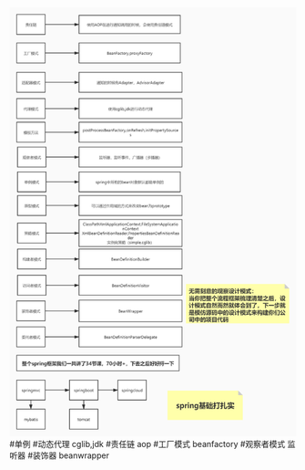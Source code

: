 ![](.z_spring_01_ioc_05_依赖注入_注入方式_注入对应beanprocessor_循环依赖_三级缓存_images/spring中的设计模式.jpg)
#单例
#动态代理
cglib,jdk
#责任链
aop
#工厂模式
beanfactory
#观察者模式
监听器
#装饰器
beanwrapper
